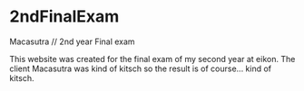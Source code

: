 # 2ndFinalExam
Macasutra // 2nd year Final exam

This website was created for the final exam of my second year at eikon.
The client Macasutra was kind of kitsch so the result is of course... kind of kitsch.
